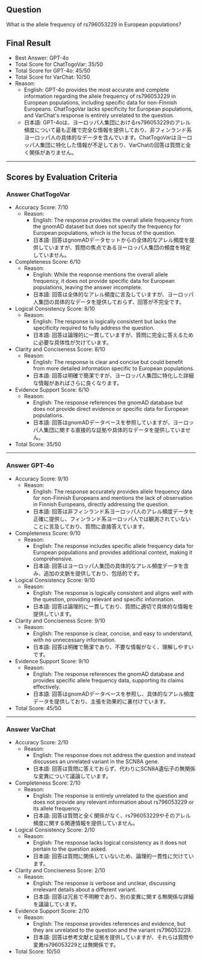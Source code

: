 ## Question

What is the allele frequency of rs796053229 in European populations?

## Final Result

- Best Answer: GPT-4o
- Total Score for ChatTogoVar: 35/50
- Total Score for GPT-4o: 45/50
- Total Score for VarChat: 10/50
- Reason:
  - English: GPT-4o provides the most accurate and complete information regarding the allele frequency of rs796053229 in European populations, including specific data for non-Finnish Europeans. ChatTogoVar lacks specificity for European populations, and VarChat's response is entirely unrelated to the question.
  - 日本語: GPT-4oは、ヨーロッパ人集団におけるrs796053229のアレル頻度について最も正確で完全な情報を提供しており、非フィンランド系ヨーロッパ人の具体的なデータを含んでいます。ChatTogoVarはヨーロッパ人集団に特化した情報が不足しており、VarChatの回答は質問と全く関係がありません。

---

## Scores by Evaluation Criteria

### Answer ChatTogoVar
- Accuracy Score: 7/10
  - Reason: 
    - English: The response provides the overall allele frequency from the gnomAD dataset but does not specify the frequency for European populations, which is the focus of the question.
    - 日本語: 回答はgnomADデータセットからの全体的なアレル頻度を提供していますが、質問の焦点であるヨーロッパ人集団の頻度を特定していません。
- Completeness Score: 6/10
  - Reason: 
    - English: While the response mentions the overall allele frequency, it does not provide specific data for European populations, leaving the answer incomplete.
    - 日本語: 回答は全体的なアレル頻度に言及していますが、ヨーロッパ人集団の具体的なデータを提供しておらず、回答が不完全です。
- Logical Consistency Score: 8/10
  - Reason: 
    - English: The response is logically consistent but lacks the specificity required to fully address the question.
    - 日本語: 回答は論理的に一貫していますが、質問に完全に答えるために必要な具体性が欠けています。
- Clarity and Conciseness Score: 8/10
  - Reason: 
    - English: The response is clear and concise but could benefit from more detailed information specific to European populations.
    - 日本語: 回答は明確で簡潔ですが、ヨーロッパ人集団に特化した詳細な情報があればさらに良くなります。
- Evidence Support Score: 6/10
  - Reason: 
    - English: The response references the gnomAD database but does not provide direct evidence or specific data for European populations.
    - 日本語: 回答はgnomADデータベースを参照していますが、ヨーロッパ人集団に関する直接的な証拠や具体的なデータを提供していません。
- Total Score: 35/50

---

### Answer GPT-4o
- Accuracy Score: 9/10
  - Reason: 
    - English: The response accurately provides allele frequency data for non-Finnish Europeans and mentions the lack of observation in Finnish Europeans, directly addressing the question.
    - 日本語: 回答は非フィンランド系ヨーロッパ人のアレル頻度データを正確に提供し、フィンランド系ヨーロッパ人では観測されていないことに言及しており、質問に直接答えています。
- Completeness Score: 9/10
  - Reason: 
    - English: The response includes specific allele frequency data for European populations and provides additional context, making it comprehensive.
    - 日本語: 回答はヨーロッパ人集団の具体的なアレル頻度データを含み、追加の文脈を提供しており、包括的です。
- Logical Consistency Score: 9/10
  - Reason: 
    - English: The response is logically consistent and aligns well with the question, providing relevant and specific information.
    - 日本語: 回答は論理的に一貫しており、質問に適切で具体的な情報を提供しています。
- Clarity and Conciseness Score: 9/10
  - Reason: 
    - English: The response is clear, concise, and easy to understand, with no unnecessary information.
    - 日本語: 回答は明確で簡潔であり、不要な情報がなく、理解しやすいです。
- Evidence Support Score: 9/10
  - Reason: 
    - English: The response references the gnomAD database and provides specific allele frequency data, supporting its claims effectively.
    - 日本語: 回答はgnomADデータベースを参照し、具体的なアレル頻度データを提供しており、主張を効果的に裏付けています。
- Total Score: 45/50

---

### Answer VarChat
- Accuracy Score: 2/10
  - Reason: 
    - English: The response does not address the question and instead discusses an unrelated variant in the SCN8A gene.
    - 日本語: 回答は質問に答えておらず、代わりにSCN8A遺伝子の無関係な変異について議論しています。
- Completeness Score: 2/10
  - Reason: 
    - English: The response is entirely unrelated to the question and does not provide any relevant information about rs796053229 or its allele frequency.
    - 日本語: 回答は質問と全く関係がなく、rs796053229やそのアレル頻度に関する関連情報を提供していません。
- Logical Consistency Score: 2/10
  - Reason: 
    - English: The response lacks logical consistency as it does not pertain to the question asked.
    - 日本語: 回答は質問に関係していないため、論理的一貫性に欠けています。
- Clarity and Conciseness Score: 2/10
  - Reason: 
    - English: The response is verbose and unclear, discussing irrelevant details about a different variant.
    - 日本語: 回答は冗長で不明瞭であり、別の変異に関する無関係な詳細を議論しています。
- Evidence Support Score: 2/10
  - Reason: 
    - English: The response provides references and evidence, but they are unrelated to the question and the variant rs796053229.
    - 日本語: 回答は参考文献と証拠を提供していますが、それらは質問や変異rs796053229とは無関係です。
- Total Score: 10/50